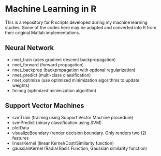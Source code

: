 # Machine Learning in R

This is a repository for R scripts developed during my machine learning studies. Some of the codes here may be adapted and converted into R from their original Matlab implementations. 

## Neural Network ##

- nnet_train (uses gradient descent backpropagation)
- nnet_forward (forward propagation)
- nnet_backprop (backpropagation with optional regularization)
- nnet_predict (multi-class classification)
- nnet_optimize (use optimized minimization algorithms to update weights)
- fmincg (optimized minimization algorithm)

## Support Vector Machines ##

- svmTrain (training using Support Vector Machine procedure)
- svmPredict (binary classification using SVM)
- plotData
- visualizeBoundary (render decision boundary. Only renders two (2) features
- linearKernel (linear Kernel/Cost/Similarity function)
- gaussianKernel (Radial Basis Function, Gaussian similarity function)
